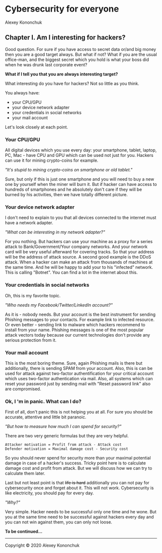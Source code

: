 # Cybersecurity for everyone
Alexey Kononchuk


## Chapter I. Am I interesting for hackers?
Good question. For sure if you have access to secret data or/and big money then you are a good target always. But what if not? What if you are the usual office-man, and the biggest secret which you hold is what your boss did when he was drunk last corporate event?

**What if I tell you that you are always interesting target?**
 
What interesting do you have for hackers? Not so little as you think.

You always have:

  - your CPU/GPU
  - your device network adapter
  - your credentials in social networks
  - your mail account

Let's look closely at each point.

### Your CPU/GPU 
All digital devices which you use every day: your smartphone, tablet, laptop, PC, Mac - have CPU and GPU which can be used not just for you. Hackers can use it for mining crypto-coins for example. 

*"It's stupid to mining crypto-coins on smartphone or old tablet."*
 
Sure, but only if this is just one smartphone and you will need to buy a new one by yourself when the miner will burn it. But if hacker can have access to hundreds of smartphones and he absolutely don't care if they will be burned by his activities, then we have totally different picture.
### Your device network adapter
I don't need to explain to you that all devices connected to the internet must have a network adapter.

*"What  can be interesting in my network adapter?"*

For you nothing. But hackers can use your machine as a proxy for a series attack to Bank/Government/Your company networks. And your network card will be very useful afterward for covering tracks. So that your address will be the address of attack source.
A second good example is the DDoS attack. When a hacker can make an attack from thousands of machines at the same time. And he will be happy to add your to his "infected" network. This is calling "Botnet". You can find a lot in the internet about this.
### Your credentials in social networks
Oh, this is my favorite topic. 

*"Who needs my Facebook/Twitter/LinkedIn account?"*

As it is - nobody needs. But your account is the best instrument for sending Phishing messages to your contacts. For example link to infected resource. Or even better - sending link to malware which hackers recommend to install from your name. Phishing messages is one of the most popular attack vectors today because our current technologies don't provide any serious protection from it.
### Your mail account
This is the most boring theme. Sure, again Phishing mails is there but additionally, there is sending SPAM from your account. Also, this is can be used for attack against two-factor authentification for your critical account which uses two-factor authentication via mail. Also, all systems which can reset your password just by sending mail with "Reset password link" also are compromised.

### Ok, I 'm in panic. What can I do?
First of all, don't panic this is not helping you at all.
For sure you should be accurate, attentive and little bit paranoic. 

*"But how to measure how much I can spend for security?"*

There are two very generic formulas but they are very helpful.
```
Attacker motivation = Profit from attack - Attack cost
Defender motivation = Maximal damage cost - Security cost
```
So you should never spend for security more than your maximal potential damage in case of a hacker's success. Tricky point here is to calculate damage cost and profit from attack. But we will discuss how we can try to calculate them later. 

Last but not least point is that  ~~life is hard~~ additionally you can not pay for cybersecurity once and forget about it. This will not work. Cybersecurity is like electricity, you should pay for every day.

*"Why?"*

Very simple. Hacker needs to be successful only one time and he wone. But you at the same time need to be successful against hackers every day and you can not win against them, you can only not loose.

**To be continued...**

---
Copyright &copy; 2020 Alexey Kononchuk
 

 

 
